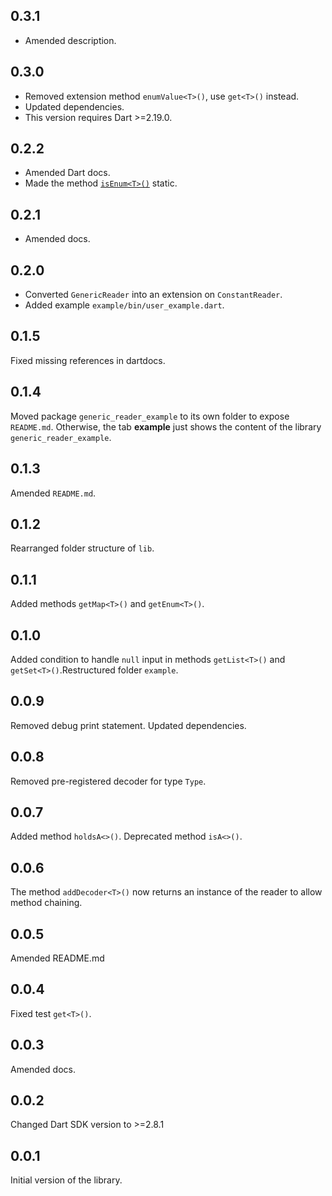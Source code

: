 ## 0.3.1
- Amended description.

## 0.3.0
- Removed extension method `enumValue<T>()`, use `get<T>()` instead.
- Updated dependencies.
- This version requires Dart >=2.19.0.

## 0.2.2
- Amended Dart docs.
- Made the method
[`isEnum<T>()`](https://pub.dev/documentation/generic_reader/latest/generic_reader/GenericReader/isEnum.html) static.

## 0.2.1

- Amended docs.

## 0.2.0

- Converted `GenericReader` into an extension on `ConstantReader`.
- Added example `example/bin/user_example.dart`.

## 0.1.5

Fixed missing references in dartdocs.

## 0.1.4

Moved package `generic_reader_example` to its own folder to expose `README.md`.
Otherwise, the tab **example** just shows the content of the library `generic_reader_example`.

## 0.1.3

Amended `README.md`.

## 0.1.2

Rearranged folder structure of `lib`.

## 0.1.1

Added methods `getMap<T>()` and `getEnum<T>()`.

## 0.1.0
Added condition to handle `null` input in methods `getList<T>()` and `getSet<T>()`.Restructured folder `example`.

## 0.0.9

Removed debug print statement. Updated dependencies.

## 0.0.8

Removed pre-registered decoder for type `Type`.

## 0.0.7

Added method `holdsA<>()`. Deprecated method `isA<>()`.

## 0.0.6

The method `addDecoder<T>()` now returns an instance
of the reader to allow method chaining.

## 0.0.5

Amended README.md

## 0.0.4

Fixed test `get<T>()`.

## 0.0.3

Amended docs.

## 0.0.2

Changed Dart SDK version to >=2.8.1

## 0.0.1

Initial version of the library.
